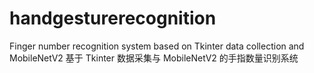 # handgesturerecognition
Finger number recognition system based on Tkinter data collection and MobileNetV2 基于 Tkinter 数据采集与 MobileNetV2 的手指数量识别系统
